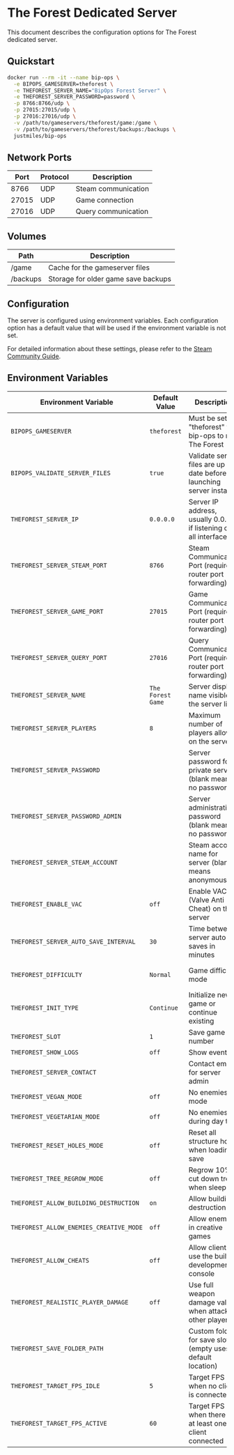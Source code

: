 # The Forest Dedicated Server

This document describes the configuration options for The Forest dedicated server.

## Quickstart

```bash
docker run --rm -it --name bip-ops \
  -e BIPOPS_GAMESERVER=theforest \
  -e THEFOREST_SERVER_NAME="BipOps Forest Server" \
  -e THEFOREST_SERVER_PASSWORD=password \
  -p 8766:8766/udp \
  -p 27015:27015/udp \
  -p 27016:27016/udp \
  -v /path/to/gameservers/theforest/game:/game \
  -v /path/to/gameservers/theforest/backups:/backups \
  justmiles/bip-ops
```

## Network Ports

| Port  | Protocol | Description         |
| ----- | -------- | ------------------- |
| 8766  | UDP      | Steam communication |
| 27015 | UDP      | Game connection     |
| 27016 | UDP      | Query communication |

## Volumes

| Path     | Description                         |
| -------- | ----------------------------------- |
| /game    | Cache for the gameserver files      |
| /backups | Storage for older game save backups |

## Configuration

The server is configured using environment variables. Each configuration option has a default value that will be used if the environment variable is not set.

For detailed information about these settings, please refer to the [Steam Community Guide](https://steamcommunity.com/sharedfiles/filedetails/?id=907906289).

## Environment Variables

| Environment Variable                    | Default Value     | Description                                                           | Accepted Values                   |
| --------------------------------------- | ----------------- | --------------------------------------------------------------------- | --------------------------------- |
| `BIPOPS_GAMESERVER`                     | `theforest`       | Must be set to "theforest" for bip-ops to run The Forest              | theforest                         |
| `BIPOPS_VALIDATE_SERVER_FILES`          | `true`            | Validate server files are up to date before launching server instance | true, false                       |
| `THEFOREST_SERVER_IP`                   | `0.0.0.0`         | Server IP address, usually 0.0.0.0 if listening on all interfaces     | any string formatted ipv4 address |
| `THEFOREST_SERVER_STEAM_PORT`           | `8766`            | Steam Communication Port (requires router port forwarding)            | integer                           |
| `THEFOREST_SERVER_GAME_PORT`            | `27015`           | Game Communication Port (requires router port forwarding)             | integer                           |
| `THEFOREST_SERVER_QUERY_PORT`           | `27016`           | Query Communication Port (requires router port forwarding)            | integer                           |
| `THEFOREST_SERVER_NAME`                 | `The Forest Game` | Server display name visible in the server list                        | any string                        |
| `THEFOREST_SERVER_PLAYERS`              | `8`               | Maximum number of players allowed on the server                       | integer (1-8)                     |
| `THEFOREST_SERVER_PASSWORD`             |                   | Server password for private servers (blank means no password)         | any string                        |
| `THEFOREST_SERVER_PASSWORD_ADMIN`       |                   | Server administration password (blank means no password)              | any string                        |
| `THEFOREST_SERVER_STEAM_ACCOUNT`        |                   | Steam account name for server (blank means anonymous)                 | any string                        |
| `THEFOREST_ENABLE_VAC`                  | `off`             | Enable VAC (Valve Anti Cheat) on the server                           | on, off                           |
| `THEFOREST_SERVER_AUTO_SAVE_INTERVAL`   | `30`              | Time between server auto saves in minutes                             | integer                           |
| `THEFOREST_DIFFICULTY`                  | `Normal`          | Game difficulty mode                                                  | Peaceful, Normal, Hard            |
| `THEFOREST_INIT_TYPE`                   | `Continue`        | Initialize new game or continue existing                              | New, Continue                     |
| `THEFOREST_SLOT`                        | `1`               | Save game slot number                                                 | 1, 2, 3, 4, 5                     |
| `THEFOREST_SHOW_LOGS`                   | `off`             | Show event log                                                        | on, off                           |
| `THEFOREST_SERVER_CONTACT`              |                   | Contact email for server admin                                        | any string                        |
| `THEFOREST_VEGAN_MODE`                  | `off`             | No enemies mode                                                       | on, off                           |
| `THEFOREST_VEGETARIAN_MODE`             | `off`             | No enemies during day time                                            | on, off                           |
| `THEFOREST_RESET_HOLES_MODE`            | `off`             | Reset all structure holes when loading a save                         | on, off                           |
| `THEFOREST_TREE_REGROW_MODE`            | `off`             | Regrow 10% of cut down trees when sleeping                            | on, off                           |
| `THEFOREST_ALLOW_BUILDING_DESTRUCTION`  | `on`              | Allow building destruction                                            | on, off                           |
| `THEFOREST_ALLOW_ENEMIES_CREATIVE_MODE` | `off`             | Allow enemies in creative games                                       | on, off                           |
| `THEFOREST_ALLOW_CHEATS`                | `off`             | Allow clients to use the built-in development console                 | on, off                           |
| `THEFOREST_REALISTIC_PLAYER_DAMAGE`     | `off`             | Use full weapon damage values when attacking other players            | on, off                           |
| `THEFOREST_SAVE_FOLDER_PATH`            |                   | Custom folder for save slots (empty uses default location)            | any string                        |
| `THEFOREST_TARGET_FPS_IDLE`             | `5`               | Target FPS when no client is connected                                | integer                           |
| `THEFOREST_TARGET_FPS_ACTIVE`           | `60`              | Target FPS when there is at least one client connected                | integer                           |
